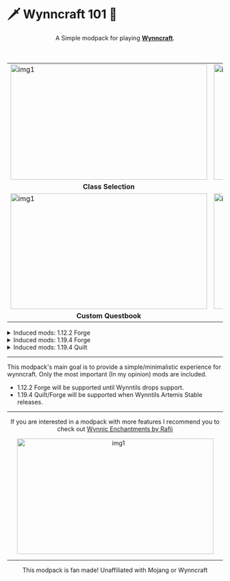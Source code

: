 <br>
<h1>🗡️ Wynncraft 101 🏹</h1>

<center>A Simple modpack for playing <b><a href="https://wynncraft.com/">Wynncraft</a></b>.</center>
<br>
<br>
<table>
<tr>
<td><img src="https://cdn.modrinth.com/data/yvC0d6Q6/images/2eac7d45a7a9556c4dbabe6d6f60ce18087983c0.png" alt="img1" width="459" height="270">
</td>
<td><img src="https://cdn.modrinth.com/data/yvC0d6Q6/images/d8a59e63dca7c2ea8d12229d3174bc577544d672.png" alt="img2" width="459" height="270">
</td></tr>
<tr>
<td><center><b>Class Selection</b></center></td>
<td><center><b>Better third person</b></center></td>
</tr>
<tr>
<td><img src="https://cdn.modrinth.com/data/yvC0d6Q6/images/29916a8aaa14dc01b3e689ac5db74447e944baa6.png" alt="img1" width="459" height="270">
</td>
<td><img src="https://cdn.modrinth.com/data/yvC0d6Q6/images/7eb2cb9cf2afb12c2c0f0ed3602ac12fe0e2faf8.png" alt="img2" width="459" height="270">
</tr>
<tr>
<td><center><b>Custom Questbook</b></center></td>
<td><center><b>In-game map</b></center></td></td>
</tr>
</table>

<details>
<summary>Induced mods: 1.12.2 Forge</summary>
<ul>
<li> <a href="https://modrinth.com/mod/wynntils">Wynntils</a></li>
<li> <a href="https://modrinth.com/mod/foamfix">FoamFix</a></li>
<li> <a href="https://www.curseforge.com/minecraft/mc-mods/shoulder-surfing-reloaded">Shoulder Surfing Reloaded</a></li>
<li> FancyMenu</li>
<li> Konkrete</li>
<li> MixinBootstrap</li>
</details>

<details>
<summary>Induced mods: 1.19.4 Forge</summary>
<ul>
<li> No Telemetry </li>
<li> FancyMenu</li>
<li> Canary</li>
<li> Cloth Config API </li>
<li> EntityCulling </li>
<li> Radon </li>
<li> Wynntils </li>
<li> Konkrete </li>
<li> Rubidium </li>
<li> OkZoomer </li>
<li> ShoulderSurfing </li> 
</details>


<details>
<summary>Induced mods: 1.19.4 Quilt</summary>
<ul>
<li> Quilted Fabric API (QFAPI) / Quilt Standard Libraries (QSL) </li>
<li> No Telemetry </li>
<li> FancyMenu</li>
<li> Lithium </li>
<li> Cloth Config API </li>
<li> EntityCulling </li>
<li> Starlight </li>
<li> Wynntils </li>
<li> Konkrete </li>
<li> Sodium </li>
<li> Forge Config API Port </li>
<li> OkZoomer </li>
<li> ShoulderSurfing </li> 
</details>

<hr>

<p>This modpack's main goal is to provide a simple/minimalistic experience for wynncraft. Only the most important (In my opinion) mods are included.</p>


- 1.12.2 Forge will be supported until Wynntils drops support.
- 1.19.4 Quilt/Forge will be supported when Wynntils Artemis Stable releases.

<hr>
<center><p> If you are interested in a modpack with more features I recommend you to check out <a href="https://modrinth.com/modpack/wynnicenchantments">Wynnic Enchantments by Rafii</a></p>
<a href="https://modrinth.com/modpack/wynnicenchantments">
<img src="https://cdn-raw.modrinth.com/data/WMjBYFp1/images/3dff07958bbd134fb314cc70aa3ef4faf8c8b5dd.png" alt="img1" width="459" height="270"></a></center>
<hr>

<center>This modpack is fan made! Unaffiliated with Mojang or Wynncraft<center>
